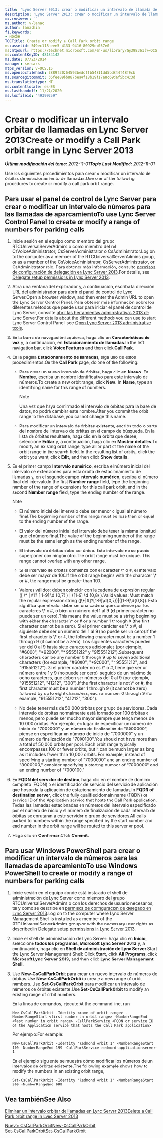 ```yaml
---
title: 'Lync Server 2013: crear o modificar un intervalo de llamada de Parque orbital'
description: 'Lync Server 2013: crear o modificar un intervalo de llamada de Parque orbital.'
ms.reviewer: ''
ms.author: v-lanac
author: lanachin
f1.keywords:
- NOCSH
TOCTitle: Create or modify a Call Park orbit range
ms:assetid: 549ec118-eee5-4333-9416-80929ec057e0
ms:mtpsurl: https://technet.microsoft.com/en-us/library/Gg398361(v=OCS.15)
ms:contentKeyID: 48184142
ms.date: 07/23/2014
manager: serdars
mtps_version: v=OCS.15
ms.openlocfilehash: 3889f30264593bedcffb54811dd5bd844f48f0cb
ms.sourcegitcommit: 36fee89bb887bea4f18b19f17a8c69daf5bc423d
ms.translationtype: MT
ms.contentlocale: es-ES
ms.lasthandoff: 11/24/2020
ms.locfileid: "49399359"
---
```

# <a name="create-or-modify-a-call-park-orbit-range-in-lync-server-2013"></a><span data-ttu-id="a075b-103">Crear o modificar un intervalo orbitar de llamadas en Lync Server 2013</span><span class="sxs-lookup"><span data-stu-id="a075b-103">Create or modify a Call Park orbit range in Lync Server 2013</span></span>

<div data-xmlns="http://www.w3.org/1999/xhtml">

<div class="topic" data-xmlns="http://www.w3.org/1999/xhtml" data-msxsl="urn:schemas-microsoft-com:xslt" data-cs="https://msdn.microsoft.com/">

<div data-asp="https://msdn2.microsoft.com/asp">



</div>

<div id="mainSection">

<div id="mainBody"><span data-ttu-id="a075b-104">

<span> </span></span><span class="sxs-lookup"><span data-stu-id="a075b-104">

<span> </span></span></span>

<span data-ttu-id="a075b-105">_**Última modificación del tema:** 2012-11-01_</span><span class="sxs-lookup"><span data-stu-id="a075b-105">_**Topic Last Modified:** 2012-11-01_</span></span>

<span data-ttu-id="a075b-106">Use los siguientes procedimientos para crear o modificar un intervalo de órbitas de estacionamiento de llamadas.</span><span class="sxs-lookup"><span data-stu-id="a075b-106">Use one of the following procedures to create or modify a call park orbit range.</span></span>

<div>

## <a name="to-use-lync-server-control-panel-to-create-or-modify-a-range-of-numbers-for-parking-calls"></a><span data-ttu-id="a075b-107">Para usar el panel de control de Lync Server para crear o modificar un intervalo de números para las llamadas de aparcamiento</span><span class="sxs-lookup"><span data-stu-id="a075b-107">To use Lync Server Control Panel to create or modify a range of numbers for parking calls</span></span>

1.  <span data-ttu-id="a075b-108">Inicie sesión en el equipo como miembro del grupo RTCUniversalServerAdmins o como miembro del rol CsVoiceAdministrator, CsServerAdministrator o CsAdministrator.</span><span class="sxs-lookup"><span data-stu-id="a075b-108">Log on to the computer as a member of the RTCUniversalServerAdmins group, or as a member of the CsVoiceAdministrator, CsServerAdministrator, or CsAdministrator role.</span></span> <span data-ttu-id="a075b-109">Para obtener más información, consulte [permisos de configuración de delegación en Lync Server 2013](lync-server-2013-delegate-setup-permissions.md).</span><span class="sxs-lookup"><span data-stu-id="a075b-109">For details, see [Delegate setup permissions in Lync Server 2013](lync-server-2013-delegate-setup-permissions.md).</span></span>

2.  <span data-ttu-id="a075b-110">Abra una ventana del explorador y, a continuación, escriba la dirección URL del administrador para abrir el panel de control de Lync Server.</span><span class="sxs-lookup"><span data-stu-id="a075b-110">Open a browser window, and then enter the Admin URL to open the Lync Server Control Panel.</span></span> <span data-ttu-id="a075b-111">Para obtener más información sobre los diferentes métodos que puede usar para iniciar el panel de control de Lync Server, consulte [abrir las herramientas administrativas 2013 de Lync Server](lync-server-2013-open-lync-server-administrative-tools.md).</span><span class="sxs-lookup"><span data-stu-id="a075b-111">For details about the different methods you can use to start Lync Server Control Panel, see [Open Lync Server 2013 administrative tools](lync-server-2013-open-lync-server-administrative-tools.md).</span></span>

3.  <span data-ttu-id="a075b-112">En la barra de navegación izquierda, haga clic en **Características de voz** y, a continuación, en **Estacionamiento de llamadas**.</span><span class="sxs-lookup"><span data-stu-id="a075b-112">In the left navigation bar, click **Voice Features** and then click **Call Park**.</span></span>

4.  <span data-ttu-id="a075b-113">En la página **Estacionamiento de llamadas**, siga uno de estos procedimientos:</span><span class="sxs-lookup"><span data-stu-id="a075b-113">On the **Call Park** page, do one of the following:</span></span>
    
      - <span data-ttu-id="a075b-p103">Para crear un nuevo intervalo de órbitas, haga clic en **Nuevo**. En **Nombre**, escriba un nombre identificativo para este intervalo de números.</span><span class="sxs-lookup"><span data-stu-id="a075b-p103">To create a new orbit range, click **New**. In **Name**, type an identifying name for this range of numbers.</span></span>
        
        <div>
        

        > [!NOTE]  
        > <span data-ttu-id="a075b-116">Una vez que haya confirmado el intervalo de órbitas para la base de datos, no podrá cambiar este nombre.</span><span class="sxs-lookup"><span data-stu-id="a075b-116">After you commit the orbit range to the database, you cannot change this name.</span></span>

        
        </div>
    
      - <span data-ttu-id="a075b-p104">Para modificar un intervalo de órbitas existente, escriba todo o parte del nombre del intervalo de órbitas en el campo de búsqueda. En la lista de órbitas resultante, haga clic en la órbita que desee, seleccione **Editar** y, a continuación, haga clic en **Mostrar detalles**.</span><span class="sxs-lookup"><span data-stu-id="a075b-p104">To modify an existing orbit range, type all or part of the name of the orbit range in the search field. In the resulting list of orbits, click the orbit you want, click **Edit**, and then click **Show details**.</span></span>

5.  <span data-ttu-id="a075b-119">En el primer campo **Intervalo numérico**, escriba el número inicial del intervalo de extensiones para esta órbita de estacionamiento de llamadas y, en el segundo campo **Intervalo numérico**, escriba el número final del intervalo.</span><span class="sxs-lookup"><span data-stu-id="a075b-119">In the first **Number range** field, type the beginning number of the range of extensions for this call park orbit, and in the second **Number range** field, type the ending number of the range.</span></span>
    
    <div>
    

    > [!NOTE]  
    > <UL>
    > <LI>
    > <P><span data-ttu-id="a075b-120">El número inicial del intervalo debe ser menor o igual al número final.</span><span class="sxs-lookup"><span data-stu-id="a075b-120">The beginning number of the range must be less than or equal to the ending number of the range.</span></span></P>
    > <LI>
    > <P><span data-ttu-id="a075b-121">El valor del número inicial del intervalo debe tener la misma longitud que el número final.</span><span class="sxs-lookup"><span data-stu-id="a075b-121">The value of the beginning number of the range must be the same length as the ending number of the range.</span></span></P>
    > <LI>
    > <P><span data-ttu-id="a075b-p105">El intervalo de órbitas debe ser único. Este intervalo no se puede superponer con ningún otro.</span><span class="sxs-lookup"><span data-stu-id="a075b-p105">The orbit range must be unique. This range cannot overlap with any other range.</span></span></P>
    > <LI>
    > <P><span data-ttu-id="a075b-124">Si el intervalo de órbitas comienza con el carácter \* o #, el intervalo debe ser mayor de 100.</span><span class="sxs-lookup"><span data-stu-id="a075b-124">If the orbit range begins with the character \* or #, the range must be greater than 100.</span></span></P>
    > <LI>
    > <P><span data-ttu-id="a075b-125">Valores válidos: deben coincidir con la cadena de expresión regular ([ \* | #]? [ 1-9] \d {0,7} ) | ([1-9] \d {0,8} ).</span><span class="sxs-lookup"><span data-stu-id="a075b-125">Valid values: Must match the regular expression string ([\*|#]?[1-9]\d{0,7})|([1-9]\d{0,8}).</span></span> <span data-ttu-id="a075b-126">Esto significa que el valor debe ser una cadena que comience por los caracteres \* o #, o bien un número del 1 al 9 (el primer carácter no puede ser un cero).</span><span class="sxs-lookup"><span data-stu-id="a075b-126">This means the value must be a string beginning with either the character \* or # or a number 1 through 9 (the first character cannot be a zero).</span></span> <span data-ttu-id="a075b-127">Si el primer carácter es \* o #, el siguiente debe ser un número del 1 al 9 (no puede ser un cero).</span><span class="sxs-lookup"><span data-stu-id="a075b-127">If the first character is \* or #, the following character must be a number 1 through 9 (it cannot be a zero).</span></span> <span data-ttu-id="a075b-128">Los siguientes caracteres pueden ser del 0 al 9 hasta siete caracteres adicionales (por ejemplo, "#6000", "*92000", "* 95551212" y "915551212").</span><span class="sxs-lookup"><span data-stu-id="a075b-128">Subsequent characters can be any number 0 through 9 up to seven additional characters (for example, "#6000", "*92000", "* 95551212", and "915551212").</span></span> <span data-ttu-id="a075b-129">Si el primer carácter no es \* o #, tiene que ser un número entre 1 y 9 (no puede ser cero), seguido de un máximo de ocho caracteres, que deben ser números del 0 al 9 (por ejemplo, "915551212", "41212", "300").</span><span class="sxs-lookup"><span data-stu-id="a075b-129">If the first character is not \* or #, the first character must be a number 1 through 9 (it cannot be zero), followed by up to eight characters, each a number 0 through 9 (for example, "915551212", "41212", "300").</span></span></P>
    > <LI>
    > <P><span data-ttu-id="a075b-p107">No debe tener más de 50 000 órbitas por grupo de servidores. Cada intervalo de órbitas normalmente está formado por 100 órbitas o menos, pero puede ser mucho mayor siempre que tenga menos de 10 000 órbitas. Por ejemplo, en lugar de especificar un número de inicio de "7000000" y un número de finalización de "8000000", piense en especificar un número de inicio de "7000000" y un número de finalización de "7000100".</span><span class="sxs-lookup"><span data-stu-id="a075b-p107">You should not have more than a total of 50,000 orbits per pool. Each orbit range typically encompasses 100 or fewer orbits, but it can be much larger as long as it includes fewer than 10,000 orbits. For example, instead of specifying a starting number of "7000000" and an ending number of "8000000," consider specifying a starting number of "7000000" and an ending number of "7000100."</span></span></P></LI></UL>

    
    </div>

6.  <span data-ttu-id="a075b-133">En **FQDN del servidor de destino**, haga clic en el nombre de dominio completo (FQDN) o el identificador de servicio del servicio de aplicación que hospeda la aplicación de estacionamiento de llamadas.</span><span class="sxs-lookup"><span data-stu-id="a075b-133">In **FQDN of destination server**, click the fully qualified domain name (FQDN) or service ID of the Application service that hosts the Call Park application.</span></span> <span data-ttu-id="a075b-134">Todas las llamadas estacionadas en números del intervalo especificado por el número de inicio y el número de finalización de cada intervalo de órbitas se enrutarán a este servidor o grupo de servidores.</span><span class="sxs-lookup"><span data-stu-id="a075b-134">All calls parked to numbers within the range specified by the start number and end number in the orbit range will be routed to this server or pool.</span></span>

7.  <span data-ttu-id="a075b-135">Haga clic en **Confirmar**.</span><span class="sxs-lookup"><span data-stu-id="a075b-135">Click **Commit**.</span></span>

</div>

<div>

## <a name="to-use-windows-powershell-to-create-or-modify-a-range-of-numbers-for-parking-calls"></a><span data-ttu-id="a075b-136">Para usar Windows PowerShell para crear o modificar un intervalo de números para las llamadas de aparcamiento</span><span class="sxs-lookup"><span data-stu-id="a075b-136">To use Windows PowerShell to create or modify a range of numbers for parking calls</span></span>

1.  <span data-ttu-id="a075b-137">Inicie sesión en el equipo donde está instalado el shell de administración de Lync Server como miembro del grupo RTCUniversalServerAdmins o con los derechos de usuario necesarios, tal y como se describe en [permisos de configuración de delegado en Lync Server 2013](lync-server-2013-delegate-setup-permissions.md).</span><span class="sxs-lookup"><span data-stu-id="a075b-137">Log on to the computer where Lync Server Management Shell is installed as a member of the RTCUniversalServerAdmins group or with the necessary user rights as described in [Delegate setup permissions in Lync Server 2013](lync-server-2013-delegate-setup-permissions.md).</span></span>

2.  <span data-ttu-id="a075b-138">Inicie el shell de administración de Lync Server: haga clic en **Inicio**, seleccione **todos los programas**, **Microsoft Lync Server 2013** y, a continuación, haga clic en **Shell de administración de Lync Server**.</span><span class="sxs-lookup"><span data-stu-id="a075b-138">Start the Lync Server Management Shell: Click **Start**, click **All Programs**, click **Microsoft Lync Server 2013**, and then click **Lync Server Management Shell**.</span></span>

3.  <span data-ttu-id="a075b-139">Use **New-CsCallParkOrbit** para crear un nuevo intervalo de números de órbitas.</span><span class="sxs-lookup"><span data-stu-id="a075b-139">Use **New-CsCallParkOrbit** to create a new range of orbit numbers.</span></span> <span data-ttu-id="a075b-140">Use **Set-CsCallParkOrbit** para modificar un intervalo de números de órbitas existente.</span><span class="sxs-lookup"><span data-stu-id="a075b-140">Use **Set-CsCallParkOrbit** to modify an existing range of orbit numbers.</span></span>
    
    <span data-ttu-id="a075b-141">En la línea de comandos, ejecute:</span><span class="sxs-lookup"><span data-stu-id="a075b-141">At the command line, run:</span></span>
    
        New-CsCallParkOrbit -Identity <name of orbit range> -NumberRangeStart <first number in orbit range> -NumberRangeEnd <last number in orbit range> -CallParkService <FQDN or service ID of the Application service that hosts the Call Park application>
    
    <span data-ttu-id="a075b-142">Por ejemplo:</span><span class="sxs-lookup"><span data-stu-id="a075b-142">For example:</span></span>
    
        New-CsCallParkOrbit -Identity "Redmond orbit 1" -NumberRangeStart 100 -NumberRangeEnd 199 -CallParkService redmond-applicationserver-1
    
    <span data-ttu-id="a075b-143">En el ejemplo siguiente se muestra cómo modificar los números de un intervalos de órbitas existente,</span><span class="sxs-lookup"><span data-stu-id="a075b-143">The following example shows how to modify the numbers in an existing orbit range,</span></span>
    
        Set-CsCallParkOrbit -Identity "Redmond orbit 1" -NumberRangeStart 500 -NumberRangeEnd 699

</div>

<div>

## <a name="see-also"></a><span data-ttu-id="a075b-144">Vea también</span><span class="sxs-lookup"><span data-stu-id="a075b-144">See Also</span></span>


[<span data-ttu-id="a075b-145">Eliminar un intervalo orbitar de llamadas en Lync Server 2013</span><span class="sxs-lookup"><span data-stu-id="a075b-145">Delete a Call Park orbit range in Lync Server 2013</span></span>](lync-server-2013-delete-a-call-park-orbit-range.md)  


[<span data-ttu-id="a075b-146">Nuevo: CsCallParkOrbit</span><span class="sxs-lookup"><span data-stu-id="a075b-146">New-CsCallParkOrbit</span></span>](https://docs.microsoft.com/powershell/module/skype/New-CsCallParkOrbit)  
[<span data-ttu-id="a075b-147">Set-CsCallParkOrbit</span><span class="sxs-lookup"><span data-stu-id="a075b-147">Set-CsCallParkOrbit</span></span>](https://docs.microsoft.com/powershell/module/skype/Set-CsCallParkOrbit)  
  

<span data-ttu-id="a075b-148"></div>

</div>

<span> </span>

</div>

</div>

</span><span class="sxs-lookup"><span data-stu-id="a075b-148"></div>

</div>

<span> </span>

</div>

</div>

</span></span></div>

